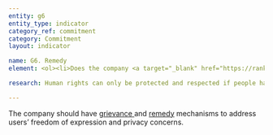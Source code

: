 ```yaml
---
entity: g6
entity_type: indicator
category_ref: commitment
category: Commitment
layout: indicator

name: G6. Remedy
element: <ol><li>Does the company <a target="_blank" href="https://rankingdigitalrights.org/2018-indicators/#clearlydisclose">clearly disclose</a> its processes for receiving complaints?</li><li>Does the company <a target="_blank" href="https://rankingdigitalrights.org/2018-indicators/#clearlydisclose">clearly disclose</a> that its process includes complaints related to freedom of expression and privacy?</li><li>Does the company <a target="_blank" href="https://rankingdigitalrights.org/2018-indicators/#clearlydisclose">clearly disclose</a> its process for responding to complaints?</li><li>Does the company report on the number of complaints received related to freedom of expression and privacy?</li><li>Does the company provide clear evidence that it is responding to complaints?</li></ol>

research: Human rights can only be protected and respected if people have redress when they believe their rights have been violated. This indicator examines whether companies provide such remedy mechanisms and whether they have a publicly disclosed process for responding to complaints or grievance reports from individuals who believe that the company has violated or directly facilitated violation of their freedom of expression or privacy rights. We expect companies to disclose information about how the company responds to complaints or grievance reports from people who believe that their rights to freedom of expression or privacy have been infringed by the company or in connection with the company’s business. This remedy should include a user&#8217;s ability to appeal a company&#8217;s decision to block or remove content or deactivate an account, since such decisions can directly affect that user&#8217;s rights to freedom of expression.</p><p><b>Potential sources:</b></p><ul><li>Company terms of service or equivalent user agreements</li><li>Company content policies</li><li>Company privacy policies, privacy guidelines, or privacy resource site</li><li>Company CSR/sustainability report</li><li>Company help center or user guide</li><li>Company transparency report (for the number of complaints received)</li></ul>

---
```

The company should have <a target="_blank" href="https://rankingdigitalrights.org/2018-indicators/#grievance">grievance </a>and <a target="_blank" href="https://rankingdigitalrights.org/2018-indicators/#remedy">remedy</a> mechanisms to address users’ freedom of expression and privacy concerns.